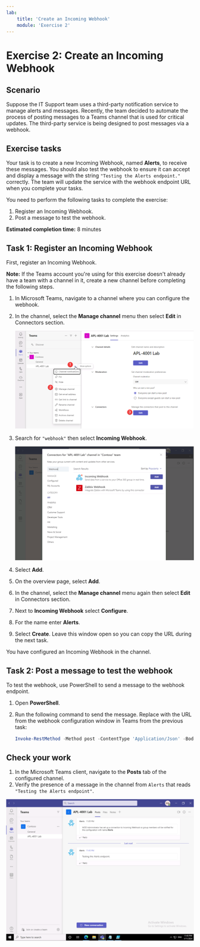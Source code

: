 ```yaml
---
lab:
    title: 'Create an Incoming Webhook'
    module: 'Exercise 2'
---
```


# Exercise 2: Create an Incoming Webhook

## Scenario

Suppose the IT Support team uses a third-party notification service to manage alerts and messages. Recently, the team decided to automate the process of posting messages to a Teams channel that is used for critical updates.  The third-party service is being designed to post messages via a webhook.  

## Exercise tasks

Your task is to create a new Incoming Webhook, named **Alerts**, to receive these messages.  You should also test the webhook to ensure it can accept and display a message with the string `"Testing the Alerts endpoint."` correctly. The team will update the service with the webhook endpoint URL when you complete your tasks.

You need to perform the following tasks to complete the exercise:

1. Register an Incoming Webhook.
2. Post a message to test the webhook.

**Estimated completion time:** 8 minutes

## Task 1: Register an Incoming Webhook

First, register an Incoming Webhook.

**Note:** If the Teams account you're using for this exercise doesn't already have a team with a channel in it, create a new channel before completing the following steps.

1. In Microsoft Teams, navigate to a channel where you can configure the webhook.
2. In the channel, select the **Manage channel** menu then select **Edit** in Connectors section.  

   ![Screenshot of invoking connector edit](../../media/invoke-connector-edit.png)
3. Search for `"webhook"` then select **Incoming Webhook**.

   ![Screenshot of Webhook in the search bar.](../../media/add-incoming-webhook.png)

4. Select **Add**.
5. On the overview page, select **Add**.
6. In the channel, select the **Manage channel** menu again then select **Edit** in Connectors section.
7. Next to **Incoming Webhook** select **Configure**.
8. For the name enter **Alerts**.
9. Select **Create**.  Leave this window open so you can copy the URL during the next task.

You have configured an Incoming Webhook in the channel.

## Task 2: Post a message to test the webhook

To test the webhook, use PowerShell to send a message to the webhook endpoint.

1. Open **PowerShell**.
2. Run the following command to send the message.  Replace <YOUR WEBHOOK URL> with the URL from the webhook configuration window in Teams from the previous task:

     ```powershell
     Invoke-RestMethod -Method post -ContentType 'Application/Json' -Body '{"text":"Testing the Alerts endpoint."}' -Uri <YOUR WEBHOOK URL>
    ```

## Check your work

1. In the Microsoft Teams client, navigate to the **Posts** tab of the configured channel.
2. Verify the presence of a message in the channel from `Alerts` that reads `"Testing the Alerts endpoint"`.

 ![Screenshot of the Configured Permissions view in the Azure Portal.](../../media/final-alert-message.png)
